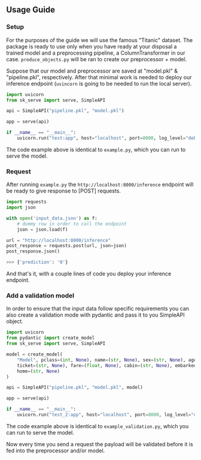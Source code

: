 ## Usage Guide

### Setup

For the purposes of the guide we will use the famous "Titanic" dataset. The package is ready to use only when you have ready at your disposal a trained model and a preprocessing pipeline, a ColumnTransformer in our case. `produce_objects.py` will be ran to create our preprocessor + model.

Suppose that our model and preprocessor are saved at "model.pkl" & "pipeline.pkl", respectively. After that minimal work is needed to deploy our inference endpoint (`uvincorn` is going to be needed to run the local server).

```python
import uvicorn
from sk_serve import serve, SimpleAPI

api = SimpleAPI("pipeline.pkl", "model.pkl")

app = serve(api)

if __name__ == "__main__":
    uvicorn.run("test:app", host="localhost", port=8000, log_level="debug", reload=True)
```

The code example above is identical to `example.py`, which you can run to serve the model.

### Request

After running `example.py` the `http://localhost:8000/inference` endpoint will be ready to give response to [POST] requests.

```python
import requests
import json

with open('input_data.json') as f:
    # dummy row in order to call the endpoint
    json = json.load(f)

url = "http://localhost:8000/inference"
post_response = requests.post(url, json=json)
post_response.json()

>>> {'prediction': '0'}
```

And that's it, with a couple lines of code you deploy your inference endpoint.

### Add a validation model

In order to ensure that the input data follow specific requirements you can also create a validation mode with pydantic and pass it to you SimpleAPI object.

```python
import uvicorn
from pydantic import create_model
from sk_serve import serve, SimpleAPI

model = create_model(
    "Model", pclass=(int, None), name=(str, None), sex=(str, None), age=(float, None), sibsp=(int, None), parch=(int, None),
    ticket=(str, None), fare=(float, None), cabin=(str, None), embarked=(str, None), boat=(int, None), body=(float, None),
    home=(str, None)
)

api = SimpleAPI("pipeline.pkl", "model.pkl", model)

app = serve(api)

if __name__ == "__main__":
    uvicorn.run("test_2:app", host="localhost", port=8000, log_level="debug", reload=True)
```

The code example above is identical to `example_validation.py`, which you can run to serve the model.

Now every time you send a request the payload will be validated before it is fed into the preprocessor and/or model.
